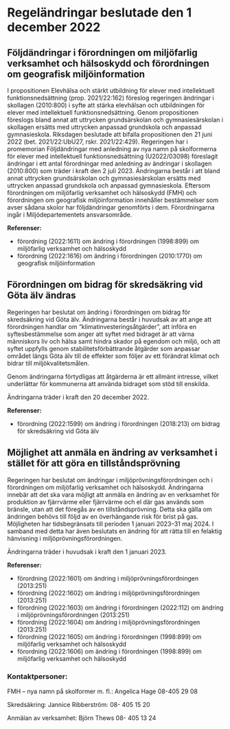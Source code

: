 # Regeländringar beslutade den 1 december 2022

## Följdändringar i förordningen om miljöfarlig verksamhet och hälsoskydd och förordningen om geografisk miljöinformation

I propositionen Elevhälsa och stärkt utbildning för elever med intellektuell funktionsnedsättning (prop. 2021/22:162\) föreslog regeringen ändringar i skollagen (2010:800\) i syfte att stärka elevhälsan och utbildningen för elever med intellektuell funktionsnedsättning. Genom propositionen föreslogs bland annat att uttrycken grundsärskolan och gymnasiesärskolan i skollagen ersätts med uttrycken anpassad grundskola och anpassad gymnasieskola. Riksdagen beslutade att bifalla propositionen den 21 juni 2022 (bet. 2021/22:UbU27, rskr. 2021/22:429\). Regeringen har i promemorian Följdändringar med anledning av nya namn på skolformerna för elever med intellektuell funktionsnedsättning (U2022/03098\) föreslagit ändringar i ett antal förordningar med anledning av ändringar i skollagen (2010:800\) som träder i kraft den 2 juli 2023\. Ändringarna består i att bland annat uttrycken grundsärskolan och gymnasiesärskolan ersätts med uttrycken anpassad grundskola och anpassad gymnasieskola. Eftersom förordningen om miljöfarlig verksamhet och hälsoskydd (FMH) och förordningen om geografisk miljöinformation innehåller bestämmelser som avser sådana skolor har följdändringar genomförts i dem. Förordningarna ingår i Miljödepartementets ansvarsområde.

**Referenser:**

* förordning (2022:1611\) om ändring i förordningen (1998:899\) om miljöfarlig verksamhet och hälsoskydd
* förordning (2022:1616\) om ändring i förordningen (2010:1770\) om geografisk miljöinformation

## Förordningen om bidrag för skredsäkring vid Göta älv ändras

Regeringen har beslutat om ändring i förordningen om bidrag för skredsäkring vid Göta älv. Ändringarna består i huvudsak av att ange att förordningen handlar om ”klimatinvesteringsåtgärder”, att införa en syftesbestämmelse som anger att syftet med bidraget är att värna människors liv och hälsa samt hindra skador på egendom och miljö, och att syftet uppfylls genom stabilitetsförbättrande åtgärder som anpassar området längs Göta älv till de effekter som följer av ett förändrat klimat och bidrar till miljökvalitetsmålen.

Genom ändringarna förtydligas att åtgärderna är ett allmänt intresse, vilket underlättar för kommunerna att använda bidraget som stöd till enskilda.

Ändringarna träder i kraft den 20 december 2022\.

**Referenser:**

* förordning (2022:1599\) om ändring i förordningen (2018:213\) om bidrag för skredsäkring vid Göta älv

## Möjlighet att anmäla en ändring av verksamhet i stället för att göra en tillståndsprövning

Regeringen har beslutat om ändringar i miljöprövningsförordningen och i förordningen om miljöfarlig verksamhet och hälsoskydd. Ändringarna innebär att det ska vara möjligt att anmäla en ändring av en verksamhet för produktion av fjärrvärme eller fjärrvärme och el där gas används som bränsle, utan att det föregås av en tillståndsprövning. Detta ska gälla om ändringen behövs till följd av en överhängande risk för brist på gas. Möjligheten har tidsbegränsats till perioden 1 januari 2023–31 maj 2024\. I samband med detta har även beslutats en ändring för att rätta till en felaktig hänvisning i miljöprövningsförordningen.

Ändringarna träder i huvudsak i kraft den 1 januari 2023\.

**Referenser:**

* förordning (2022:1601\) om ändring i miljöprövningsförordningen (2013:251\)
* förordning (2022:1602\) om ändring i miljöprövningsförordningen (2013:251\)
* förordning (2022:1603\) om ändring i förordningen (2022:112\) om ändring i miljöprövningsförordningen (2013:251\)
* förordning (2022:1604\) om ändring i miljöprövningsförordningen (2013:251\)
* förordning (2022:1605\) om ändring i förordningen (1998:899\) om miljöfarlig verksamhet och hälsoskydd
* förordning (2022:1606\) om ändring i förordningen (1998:899\) om miljöfarlig verksamhet och hälsoskydd

### Kontaktpersoner:

FMH – nya namn på skolformer m. fl.: Angelica Hage 08\-405 29 08

Skredsäkring: Jannice Ribberström: 08\- 405 15 20

Anmälan av verksamhet: Björn Thews 08\- 405 13 24
